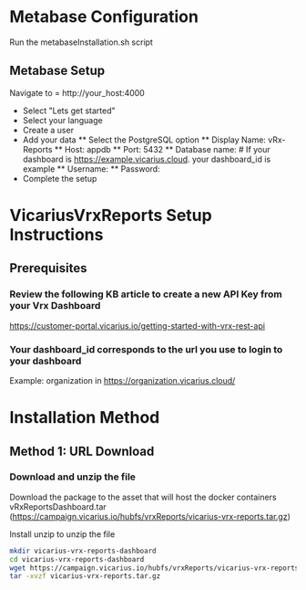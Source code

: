 # Metabase Configuration

Run the metabaseInstallation.sh script 

## Metabase Setup
Navigate to = http://your_host:4000

* Select "Lets get started"
* Select your language 
* Create a user
* Add your data
** Select the PostgreSQL option
** Display Name: vRx-Reports
** Host: appdb
** Port: 5432
** Database name: <your dashboard id> # If your dashboard is https://example.vicarius.cloud. your dashboard_id is example
** Username: <user created during the initDocker script>
** Password: <password created during the initDocker script>
* Complete the setup






# VicariusVrxReports Setup Instructions

## Prerequisites 

### Review the following KB article to create a new API Key from your Vrx Dashboard
https://customer-portal.vicarius.io/getting-started-with-vrx-rest-api

### Your dashboard_id corresponds to the url you use to login to your dashboard
Example: organization in https://organization.vicarius.cloud/

# Installation Method 
## Method 1: URL Download

### Download and unzip the file
Download the package to the asset that will host the docker containers
vRxReportsDashboard.tar (https://campaign.vicarius.io/hubfs/vrxReports/vicarius-vrx-reports.tar.gz)


Install unzip to unzip the file

```bash
mkdir vicarius-vrx-reports-dashboard
cd vicarius-vrx-reports-dashboard
wget https://campaign.vicarius.io/hubfs/vrxReports/vicarius-vrx-reports.tar.gz
tar -xvzf vicarius-vrx-reports.tar.gz
```